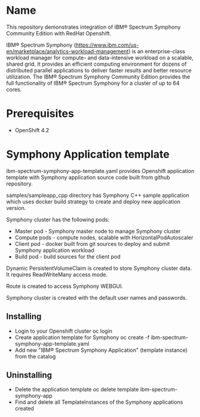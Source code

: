 # Name

This repository demonstrates integration of IBM&reg; Spectrum Symphony Community Edition with RedHat Openshift.

IBM&reg; Spectrum Symphony (https://www.ibm.com/us-en/marketplace/analytics-workload-management) is an enterprise-class workload manager for compute- and data-intensive workload on a scalable, shared grid. It provides an efficient computing environment for dozens of distributed parallel applications to deliver faster results and better resource utilization.
The IBM&reg; Spectrum Symphony Community Edition provides the full functionality of IBM&reg; Spectrum Symphony for a cluster of up to 64 cores.

# Prerequisites
- OpenShift 4.2

# Symphony Application template
ibm-spectrum-symphony-app-template.yaml provides Openshift application template with Symphony application source code built from github repository.

samples/sampleapp_cpp directory has Symphony C++ sample application which uses docker build strategy to create and deploy new application version.

Symphony cluster has the following pods:
* Master pod - Symphony master node to manage Symphony cluster
* Compute pods - compute nodes, scalable with HorizontalPodAutoscaler
* Client pod - docker built from git sources to deploy and submit Symphony application workload
* Build pod - build sources for the client pod

Dynamic PersistentVolumeClaim is created to store Symphony cluster data. It requires ReadWriteMany access mode.

Route is created to access Symphony WEBGUI.

Symphony cluster is created with the default user names and passwords.

## Installing

* Login to your Openshift cluster
oc login
* Create application template for Symphony
oc create -f ibm-spectrum-symphony-app-template.yaml
* Add new "IBM&reg; Spectrum Symphony Application" (template instance) from the catalog

## Uninstalling

* Delete the application template
oc delete template ibm-spectrum-symphony-app
* Find and delete all TemplateInstances of the Symphony applications created


